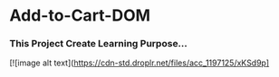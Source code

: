 # Add-to-Cart-DOM

### This Project Create Learning Purpose...

[![image alt text](https://cdn-std.droplr.net/files/acc_1197125/xKSd9p]

